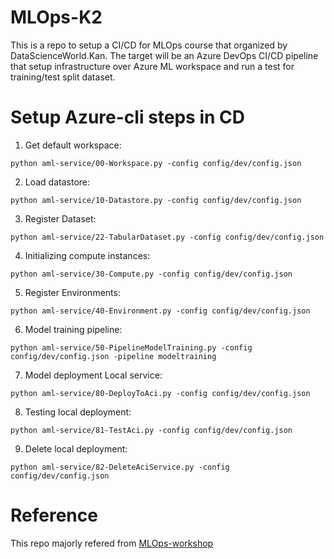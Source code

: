 # MLOps-K2

This is a repo to setup a CI/CD for MLOps course that organized by DataScienceWorld.Kan.
The target will be an Azure DevOps CI/CD pipeline that setup infrastructure over Azure ML workspace and run a test for training/test split dataset.

# Setup Azure-cli steps in CD

1. Get default workspace:

```
python aml-service/00-Workspace.py -config config/dev/config.json
```

2. Load datastore:

```
python aml-service/10-Datastore.py -config config/dev/config.json
```

3. Register Dataset:

```
python aml-service/22-TabularDataset.py -config config/dev/config.json
```

4. Initializing compute instances:

```
python aml-service/30-Compute.py -config config/dev/config.json
```

5. Register Environments:

```
python aml-service/40-Environment.py -config config/dev/config.json
```

6. Model training pipeline:

```
python aml-service/50-PipelineModelTraining.py -config config/dev/config.json -pipeline modeltraining
```

7. Model deployment Local service:

```
python aml-service/80-DeployToAci.py -config config/dev/config.json
```

8. Testing local deployment:

```
python aml-service/81-TestAci.py -config config/dev/config.json
```

9. Delete local deployment:

```
python aml-service/82-DeleteAciService.py -config config/dev/config.json
```

# Reference
This repo majorly refered from [MLOps-workshop](https://github.com/MG-Microsoft/MLOps_Workshop)   
